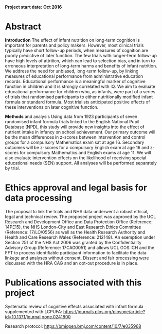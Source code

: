 **Project start date: Oct 2016**

# Abstract
**Introduction** The effect of infant nutrition on long-term cognition is important for parents and policy makers. However, most clinical trials typically have short follow-up periods, when measures of cognition are poorly predictive of later function. The few trials with longer-term follow-up have high levels of attrition, which can lead to selection bias, and in turn to erroneous interpretation of long-term harms and benefits of infant nutrition. We address the need for unbiased, long-term follow-up, by linking measures of educational performance from administrative education records. Educational performance is a meaningful marker of cognitive function in children and it is strongly correlated with IQ. We aim to evaluate educational performance for children who, as infants, were part of a series of trials that randomised participants to either nutritionally modified infant formula or standard formula. Most trialists anticipated positive effects of these interventions on later cognitive function.

**Methods** and analysis Using data from 1923 participants of seven randomised infant formula trials linked to the English National Pupil Database (NPD), this study will provide new insights into the effect of nutrient intake in infancy on school achievement. Our primary outcome will be the mean differences in z-scores between intervention and control groups for a compulsory Mathematics exam sat at age 16. Secondary outcomes will be z-scores for a compulsory English exam at age 16 and z-scores for compulsory Mathematics and English exams at age 11. We will also evaluate intervention effects on the likelihood of receiving special educational needs (SEN) support. All analyses will be performed separately by trial.

# Ethics approval and legal basis for data processing
The proposal to link the trials and NHS data underwent a robust ethical, legal and technical review. The proposed project was approved by the UCL Research and Development Office and Data Protection Office (Reference: 14PE15), the NHS London-City and East Research Ethics Committee (Reference: 17/LO/0556) as well as the Health Research Authority and Health and Care Research Wales (Reference: 212148). An exemption under Section 251 of the NHS Act 2006 was granted by the Confidentiality Advisory Group (Reference: 17CAG0051) and allows UCL GOS ICH and the FFT to process identifiable participant information to facilitate the data linkage and analyses without consent. Dissent and fair processing were discussed with the HRA CAG and an opt-out procedure is in place.


# Publications associated with this project

Systematic review of cognitive effects associated with infant formula supplemented with LCPUFA: https://journals.plos.org/plosone/article?id=10.1371/journal.pone.0241800

Research protocol: https://bmjopen.bmj.com/content/10/7/e035968
